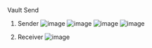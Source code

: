 Vault Send 
1. Sender 
![image](https://github.com/VennaAlluri/VaultSend/assets/97272996/ed7953ee-9173-474a-84ee-9801187edcd2)
![image](https://github.com/VennaAlluri/VaultSend/assets/97272996/4141bf97-c578-4038-8a0e-037d90e7d42b)
![image](https://github.com/VennaAlluri/VaultSend/assets/97272996/eea09cf0-fc27-44de-8b57-5dfa89fe43ca)
![image](https://github.com/VennaAlluri/VaultSend/assets/97272996/c2533683-2c46-4b80-bffe-141dc606ce4c)

2. Receiver
![image](https://github.com/VennaAlluri/VaultSend/assets/97272996/63fe27bd-a10c-4a51-89b4-1eac97ec3a03)
